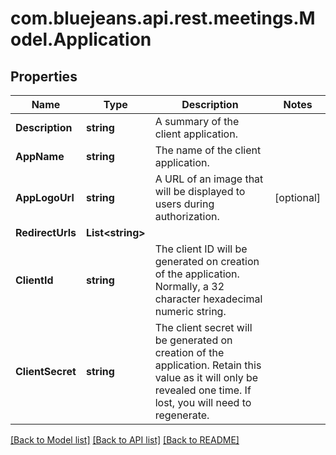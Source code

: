 # com.bluejeans.api.rest.meetings.Model.Application
## Properties

Name | Type | Description | Notes
------------ | ------------- | ------------- | -------------
**Description** | **string** | A summary of the client application. |  
**AppName** | **string** | The name of the client application. |  
**AppLogoUrl** | **string** | A URL of an image that will be displayed to users during authorization. | [optional] 
**RedirectUrls** | **List&lt;string&gt;** |  |  
**ClientId** | **string** | The client ID will be generated on creation of the application. Normally, a 32 character hexadecimal numeric string. |  
**ClientSecret** | **string** | The client secret will be generated on creation of the application. Retain this value as it will only be revealed one time. If lost, you will need to regenerate. | 

[[Back to Model list]](../README.md#documentation-for-models) [[Back to API list]](../README.md#documentation-for-api-endpoints) [[Back to README]](../README.md)

